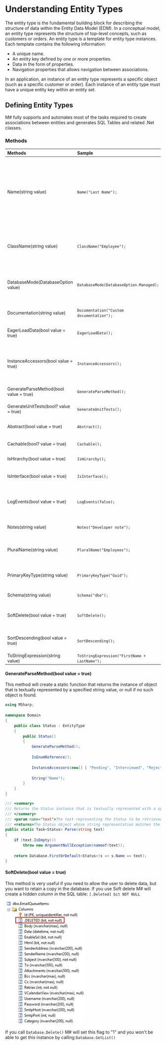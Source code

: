 # Understanding Entity Types
The entity type is the fundamental building block for describing the structure of data within the Entity Data Model (EDM). In a conceptual model, an entity type represents the structure of top-level concepts, such as customers or orders. An entity type is a template for entity type instances. Each template contains the following information:

- A unique name.
- An entity key defined by one or more properties.
- Data in the form of properties.
- Navigation properties that allows navigation between associations.

In an application, an instance of an entity type represents a specific object (such as a specific customer or order). Each instance of an entity type must have a unique entity key within an entity set.

## Defining Entity Types
M# fully supports and automates most of the tasks required to create associations between entities and generates SQL Tables and related .Net classes.

### Methods

| Methods   | Sample   | Descriptions     |
| :---------|:---------| :----------------|    
| Name(string value)                     | `Name("Last Name");`                          | The name of an entity is normally derived automatically from the name of the class as a proper case phrase. For example if the class name is `OrderItem` the name will be automatically `Order item`. Mostly you don't need to change it. But in case you do, you can use the Name() setting to achieve that. |
| ClassName(string value)                | `ClassName("Employee");`                      | This is the name of the generated C# class, mostly you don't need to use this and you can change the whole model name but in case you need it, you can use this. |
| DatabaseMode(DatabaseOption value)     | `DatabaseMode(DatabaseOption.Managed);`       | This allows you to specify a mode for the database, available modes are: `DatabaseOption.Custom`, `DatabaseOption.Existing`, `DatabaseOption.Managed`, `DatabaseOption.Transient`. |
| Documentation(string value)            | `Documentation("Custom documentation");`      | Add a custom documentation for the generated class.                                                         |
| EagerLoadData(bool value = true)       | `EagerLoadData();`                            | Set this method if you don't want to defer the initialization of the object (lazy loading).                 |
| InstanceAccessors(bool value = true)   | `InstanceAccessors();`                        | M# will generates accessors for instances. For example if you create a `Status` entity and set this to true you will be able to use: `myUser.Status = Status.Activated;`. |
| GenerateParseMethod(bool value = true) | `GenerateParseMethod();`                      | This method will create a static function that returns the instance of object.                              |
| GenerateUnitTests(bool? value = true)  | `GenerateUnitTests();`                        | Set this to false if you don't want to unit test this entity.                                               |
| Abstract(bool value = true)            | `Abstract();`                                 | Set this method if you want to generate the class as abstract.                                              |
| Cachable(bool? value = true)           | `Cachable();`                                 | If you want to allow this type to be cached set the value to True.                                          |
| IsHirarchy(bool value = true)          | `IsHirarchy();`                               | Set this object as hierarchical.                                                                            |
| IsInterface(bool value = true)         | `IsInterface();`                              | Transforms your class to an Interface. Note: You have to set the database mode to `Transient`.              |
| LogEvents(bool value = true)           | `LogEvents(false);`                           | By default M# stores all events for all the instances. This method allows you to disable this behaviour.    |
| Notes(string value)                    | `Notes("Developer note");`                    | This method has no impact on the generated C# or SQL code, it is only a note for developers.                |
| PluralName(string value)               | `PluralName("Employees");`                    | This is automatically generated by M#, this method allows you to define a custom value.                     |
| PrimaryKeyType(string value)           | `PrimaryKeyType("Guid");`                     | This is the type of the primary key. By default the type is a Guid and your entity implements the interface.|
| Schema(string value)                   | `Schema("dbo");`                              | Schema of the database, `dbo` is the default value.                                                         |
| SoftDelete(bool value = true)          | `SoftDelete();`                               | This is useful if you need to allow the user to delete data, but you want to retain a copy in the database. |
| SortDescending(bool value = true)      | `SortDescending();`                           | If you set this to true M# will sort your data by descending when you will use `Database.GetList()`.      |
| ToStringExpression(string value)       | `ToStringExpression("FirstName + LastName");` | Specify the value of ToString().                                                                            |


#### GenerateParseMethod(bool value = true)
This method will create a static function that returns the instance of object that is textually represented by a specified string value, or null if no such object is found.

```C#
using MSharp;

namespace Domain
{
    public class Status : EntityType
    {
        public Status()
        {
            GenerateParseMethod();

            IsEnumReference();

            InstanceAccessors(new[] { "Pending", "Interviewed", "Rejected", "Offered" });

            String("Name");
        }
    }
}
```

```C#
/// <summary>
/// Returns the Status instance that is textually represented with a specified string value, or null if no such object is found.<para/>
/// </summary>
/// <param name="text">The text representing the Status to be retrieved from the database.</param>
/// <returns>The Status object whose string representation matches the specified text.</returns>
public static Task<Status> Parse(string text)
{
    if (text.IsEmpty())
        throw new ArgumentNullException(nameof(text));
            
    return Database.FirstOrDefault<Status>(s => s.Name == text);
}
```

#### SoftDelete(bool value = true)
This method is very useful if you need to allow the user to delete data, but you want to retain a copy in the database. If you use Soft delete M# will create a hidden column in the SQL table: `[.Deleted] bit NOT NULL`

![Soft Delete](Images/SoftDelete.jpg "Soft Delete")

If you call `Database.Delete()` M# will set this flag to "1" and you won't be able to get this instance by calling `Database.GetList()`
